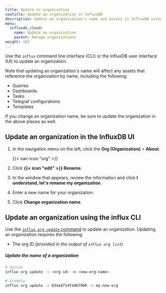 ```yaml
---
title: Update an organization
seotitle: Update an organization in InfluxDB
description: Update an organization's name and assets in InfluxDB using the InfluxDB UI or the influx CLI.
menu:
  influxdb_cloud:
    name: Update an organization
    parent: Manage organizations
weight: 103
---
```


Use the `influx` command line interface (CLI) or the InfluxDB user interface (UI) to update an organization.

Note that updating an organization's name will affect any assets that reference the organization by name, including the following:

  - Queries
  - Dashboards
  - Tasks
  - Telegraf configurations
  - Templates

If you change an organization name, be sure to update the organization in the above places as well.

## Update an organization in the InfluxDB UI

1. In the navigation menu on the left, click the **Org (Organization)** > **About**.

    {{< nav-icon "org" >}}

2. Click **{{< icon "edit" >}} Rename**.
3. In the window that appears, review the information and click **I understand, let's rename my organization**.
4. Enter a new name for your organization.
5. Click **Change organization name**.

## Update an organization using the influx CLI

Use the [`influx org update` command](/influxdb/cloud/reference/cli/influx/org/update)
to update an organization. Updating an organization requires the following:

- The org ID _(provided in the output of `influx org list`)_

##### Update the name of a organization

```sh
# Syntax
influx org update -i <org-id> -n <new-org-name>

# Example
influx org update -i 034ad714fdd6f000 -n my-new-org
```
